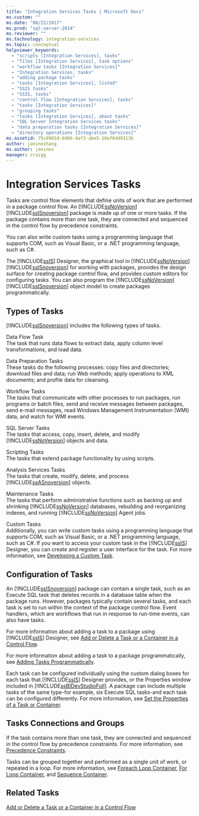 ```yaml
---
title: "Integration Services Tasks | Microsoft Docs"
ms.custom: ""
ms.date: "08/22/2017"
ms.prod: "sql-server-2014"
ms.reviewer: ""
ms.technology: integration-services
ms.topic: conceptual
helpviewer_keywords: 
  - "scripts [Integration Services], tasks"
  - "files [Integration Services], task options"
  - "workflow tasks [Integration Services]"
  - "Integration Services, tasks"
  - "adding package tasks"
  - "tasks [Integration Services], listed"
  - "SSIS tasks"
  - "SSIS, tasks"
  - "control flow [Integration Services], tasks"
  - "tasks [Integration Services]"
  - "grouping tasks"
  - "tasks [Integration Services], about tasks"
  - "SQL Server Integration Services tasks"
  - "data preparation tasks [Integration Services]"
  - "directory operations [Integration Services]"
ms.assetid: 75c8901d-6966-4af3-abe5-10af6dd9313b
author: janinezhang
ms.author: janinez
manager: craigg
---
```

# Integration Services Tasks
  Tasks are control flow elements that define units of work that are performed in a package control flow. An [!INCLUDE[ssNoVersion](../../includes/ssnoversion-md.md)] [!INCLUDE[ssISnoversion](../../includes/ssisnoversion-md.md)] package is made up of one or more tasks. If the package contains more than one task, they are connected and sequenced in the control flow by precedence constraints.  
  
 You can also write custom tasks using a programming language that supports COM, such as Visual Basic, or a .NET programming language, such as C#.  
  
 The [!INCLUDE[ssIS](../../includes/ssis-md.md)] Designer, the graphical tool in [!INCLUDE[ssNoVersion](../../includes/ssnoversion-md.md)] [!INCLUDE[ssISnoversion](../../includes/ssisnoversion-md.md)] for working with packages, provides the design surface for creating package control flow, and provides custom editors for configuring tasks. You can also program the [!INCLUDE[ssNoVersion](../../includes/ssnoversion-md.md)] [!INCLUDE[ssISnoversion](../../includes/ssisnoversion-md.md)] object model to create packages programmatically.  
  
## Types of Tasks  
 [!INCLUDE[ssISnoversion](../../includes/ssisnoversion-md.md)] includes the following types of tasks.  
  
 Data Flow Task  
 The task that runs data flows to extract data, apply column level transformations, and load data.  
  
 Data Preparation Tasks  
 These tasks do the following processes: copy files and directories; download files and data; run Web methods; apply operations to XML documents; and profile data for cleansing.  
  
 Workflow Tasks  
 The tasks that communicate with other processes to run packages, run programs or batch files, send and receive messages between packages, send e-mail messages, read Windows Management Instrumentation (WMI) data, and watch for WMI events.  
  
 SQL Server Tasks  
 The tasks that access, copy, insert, delete, and modify [!INCLUDE[ssNoVersion](../../includes/ssnoversion-md.md)] objects and data.  
  
 Scripting Tasks  
 The tasks that extend package functionality by using scripts.  
  
 Analysis Services Tasks  
 The tasks that create, modify, delete, and process [!INCLUDE[ssASnoversion](../../includes/ssasnoversion-md.md)] objects.  
  
 Maintenance Tasks  
 The tasks that perform administrative functions such as backing up and shrinking [!INCLUDE[ssNoVersion](../../includes/ssnoversion-md.md)] databases, rebuilding and reorganizing indexes, and running [!INCLUDE[ssNoVersion](../../includes/ssnoversion-md.md)] Agent jobs.  
  
 Custom Tasks  
 Additionally, you can write custom tasks using a programming language that supports COM, such as Visual Basic, or a .NET programming language, such as C#. If you want to access your custom task in the [!INCLUDE[ssIS](../../includes/ssis-md.md)] Designer, you can create and register a user interface for the task. For more information, see [Developing a Custom Task](../extending-packages-custom-objects/task/developing-a-custom-task.md).  
  
## Configuration of Tasks  
 An [!INCLUDE[ssISnoversion](../../includes/ssisnoversion-md.md)] package can contain a single task, such as an Execute SQL task that deletes records in a database table when the package runs. However, packages typically contain several tasks, and each task is set to run within the context of the package control flow. Event handlers, which are workflows that run in response to run-time events, can also have tasks.  
  
 For more information about adding a task to a package using [!INCLUDE[ssIS](../../includes/ssis-md.md)] Designer, see [Add or Delete a Task or a Container in a Control Flow](add-or-delete-a-task-or-a-container-in-a-control-flow.md).  
  
 For more information about adding a task to a package programmatically, see [Adding Tasks Programmatically](../building-packages-programmatically/adding-tasks-programmatically.md).  
  
 Each task can be configured individually using the custom dialog boxes for each task that [!INCLUDE[ssIS](../../includes/ssis-md.md)] Designer provides, or the Properties window included in [!INCLUDE[ssBIDevStudioFull](../../includes/ssbidevstudiofull-md.md)]. A package can include multiple tasks of the same type-for example, six Execute SQL tasks-and each task can be configured differently. For more information, see [Set the Properties of a Task or Container](../set-the-properties-of-a-task-or-container.md).  
  
## Tasks Connections and Groups  
 If the task contains more than one task, they are connected and sequenced in the control flow by precedence constraints. For more information, see [Precedence Constraints](precedence-constraints.md).  
  
 Tasks can be grouped together and performed as a single unit of work, or repeated in a loop. For more information, see [Foreach Loop Container](foreach-loop-container.md), [For Loop Container](for-loop-container.md), and [Sequence Container](sequence-container.md).  
  
## Related Tasks  
 [Add or Delete a Task or a Container in a Control Flow](add-or-delete-a-task-or-a-container-in-a-control-flow.md)  
  
  
